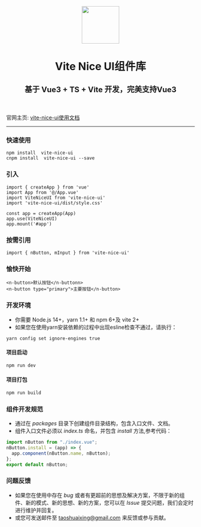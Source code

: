 <!--
 * @Descripttion: 
 * @version: 
 * @Author: 陶帅星
 * @Date: 2023-07-07 10:29:57
 * @LastEditors: 陶帅星
 * @LastEditTime: 2023-07-11 16:40:27
-->
<div align="center">
  <img src="http://img63.ddimg.cn/upload_img/00890/new/NiceUI-1689061930.png" width="100"/>
  <h1 style="border-bottom:0">
    <p>Vite Nice UI组件库</p>
    <p style="font-size:20px">基于 Vue3 + TS + Vite 开发，完美支持Vue3</p>
  </h1>
</div>
<br/>



官网主页: [vite-nice-ui使用文档](https://taoshuaixing.github.io/vite-nice-ui/)
***
### 快速使用
```
npm install  vite-nice-ui
cnpm install  vite-nice-ui --save
```
### 引入
```
import { createApp } from 'vue'
import App from '@/App.vue'
import ViteNiceUI from 'vite-nice-ui'
import 'vite-nice-ui/dist/style.css'

const app = createApp(App)
app.use(ViteNiceUI)
app.mount('#app')
```
### 按需引用
```
import { nButton, mInput } from 'vite-nice-ui'
```
### 愉快开始
```
<n-button>默认按钮</n-buttonn> 
<n-button type="primary">主要按钮</n-button>
```

### 开发环境

-  你需要 Node.js 14+，yarn 1.1+ 和 npm 6+及 vite 2+
-  如果您在使用yarn安装依赖的过程中出现esline检查不通过，请执行：

  ```
  yarn config set ignore-engines true
  ```

  #### 项目启动

  ```javascript
  npm run dev
  ```

  #### 项目打包

  ```javascript
  npm run build
  ```

### 组件开发规范

-  通过在 *packages* 目录下创建组件目录结构，包含入口文件、文档。
-  组件入口文件必须以 *index.ts* 命名，并包含 *install* 方法,参考代码：
  ```javascript
  import nButton from "./index.vue";
  nButton.install = (app) => {
    app.component(nButton.name, nButton);
  };
  export default nButton;
  ```

  ### 问题反馈

-  如果您在使用中存在 *bug* 或者有更超前的思想及解决方案，不限于新的组件、新的模式、新的思想、新的方案，您可以在 *Issue* 提交问题，我们会定时进行维护并回复。
-  或您可发送邮件至 taoshuaixing@gmail.com 来反馈或参与贡献。

